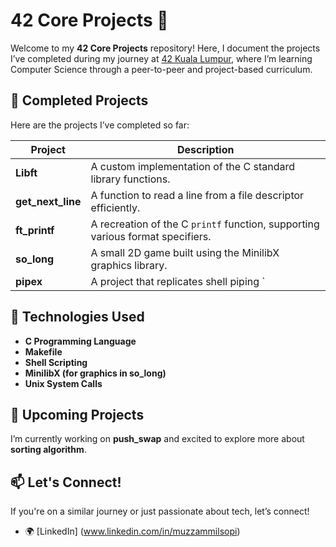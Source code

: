 # 42 Core Projects 🚀  

Welcome to my **42 Core Projects** repository! Here, I document the projects I’ve completed during my journey at [42 Kuala Lumpur](https://www.42kl.edu.my), where I’m learning Computer Science through a peer-to-peer and project-based curriculum.  

## 📌 Completed Projects  
Here are the projects I’ve completed so far:  

| Project           | Description |
|-------------------|------------|
| **Libft**         | A custom implementation of the C standard library functions. |
| **get_next_line** | A function to read a line from a file descriptor efficiently. |
| **ft_printf**     | A recreation of the C `printf` function, supporting various format specifiers. |
| **so_long**       | A small 2D game built using the MinilibX graphics library. |
| **pipex**         | A project that replicates shell piping `|` behavior in C. |

## 🔧 Technologies Used  
- **C Programming Language**  
- **Makefile**  
- **Shell Scripting**  
- **MinilibX (for graphics in so_long)**  
- **Unix System Calls**  

## 🚀 Upcoming Projects  
I’m currently working on **push_swap** and excited to explore more about **sorting algorithm**.  

## 📫 Let's Connect!  
If you're on a similar journey or just passionate about tech, let’s connect!  
- 🌍 [LinkedIn] (www.linkedin.com/in/muzzammilsopi)  
